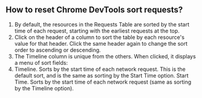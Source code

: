 ## How to reset Chrome DevTools sort requests?
1. By default, the resources in the Requests Table are sorted by the start time of each request, starting with the earliest requests at the top.
2. Click on the header of a column to sort the table by each resource's value for that header. Click the same header again to change the sort order to ascending or descending.
3. The Timeline column is unique from the others. When clicked, it displays a menu of sort fields:
4. Timeline. Sorts by the start time of each network request. This is the default sort, and is the same as sorting by the Start Time option.
Start Time. Sorts by the start time of each network request (same as sorting by the Timeline option).

